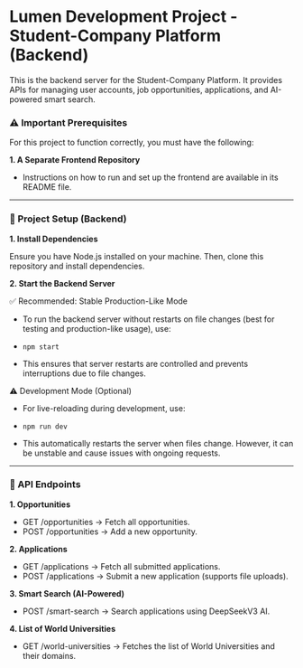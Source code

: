 # Lumen Development Project - Student-Company Platform (Backend)

This is the backend server for the Student-Company Platform. It provides APIs for managing user accounts, job opportunities, applications, and AI-powered smart search.

### ⚠️ Important Prerequisites

For this project to function correctly, you must have the following:

**1. A Separate Frontend Repository**

- Instructions on how to run and set up the frontend are available in its README file.

---

### 🔧 Project Setup (Backend)

**1. Install Dependencies**

Ensure you have Node.js installed on your machine. Then, clone this repository and install dependencies.

**2. Start the Backend Server**

✅ Recommended: Stable Production-Like Mode

- To run the backend server without restarts on file changes (best for testing and production-like usage), use:

- ```
  npm start
  ```

- This ensures that server restarts are controlled and prevents interruptions due to file changes.

⚠️ Development Mode (Optional)

- For live-reloading during development, use:

- ```
  npm run dev
  ```

- This automatically restarts the server when files change.
  However, it can be unstable and cause issues with ongoing requests.

---

### 📌 API Endpoints

**1. Opportunities**

- GET /opportunities → Fetch all opportunities.
- POST /opportunities → Add a new opportunity.

**2. Applications**

- GET /applications → Fetch all submitted applications.
- POST /applications → Submit a new application (supports file uploads).

**3. Smart Search (AI-Powered)**

- POST /smart-search → Search applications using DeepSeekV3 AI.

**4. List of World Universities**

- GET /world-universities → Fetches the list of World Universities and their domains.

